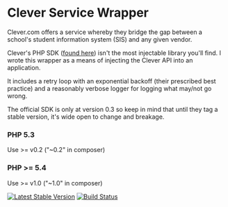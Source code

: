 # Clever Service Wrapper

Clever.com offers a service whereby they bridge the gap between a school's
student information system (SIS) and any given vendor.

Clever's PHP SDK ([found here](https://github.com/Clever/clever-php)) isn't
the most injectable library you'll find. I wrote this wrapper as a means of
injecting the Clever API into an application.

It includes a retry loop with an exponential backoff (their prescribed
best practice) and a reasonably verbose logger for logging what may/not
go wrong.

The official SDK is only at version 0.3 so keep in mind that until they
tag a stable version, it's wide open to change and breakage.

### PHP 5.3

Use >= v0.2 ("~0.2" in composer)

### PHP >= 5.4

Use >= v1.0 ("~1.0" in composer)

[![Latest Stable Version](https://poser.pugx.org/henderjon/cleverservicewrapper/v/stable.svg)](https://packagist.org/packages/henderjon/cleverservicewrapper)
[![Build Status](https://travis-ci.org/henderjon/cleverservicewrapper.svg?branch=master)](https://travis-ci.org/henderjon/cleverservicewrapper)